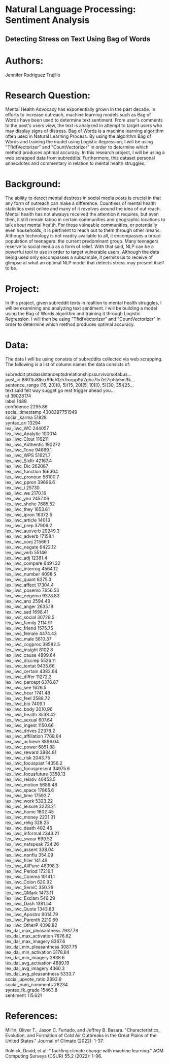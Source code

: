 # Natural Language Processing: Sentiment Analysis

## Detecting Stress on Text Using Bag of Words

# Authors:
 
Jennifer Rodriguez Trujillo

# Research Question: 

Mental Health Advocacy has exponentially grown in the past decade. In efforts to increase outreach, machine learning models such as Bag of Words have been used to determine text sentiment. From user's comments to the post's users view, the text is analyzed in attempt to target users who may display signs of distress. Bag of Words is a machine learning algorithm often used in Natural Learning Process. By using the algorithm Bag of Words and training the model using Logistic Regression, I will be using "TfidfVectorizer" and "CountVectorizer" in order to determine which method produces optimal accuracy. In this research project, I will be using a web scrapped data from subreddits. Furthermore, this dataset personal annecdotes and commentary in relation to mental health struggles.


# Background: 

The ability to detect mental destress in social media posts is crucial in that any form of outreach can make a difference. Countless of mental health statistics exist online and many of it revolves around the idea of out reach. Mental health has not alwauys received the attention it requires, but even then, it still remain taboo in certain communities and geographic locations to talk about mental health. For these vulneable communities, or potentially even households, it is pertinent to reach out to them through other means. Although technology is not readily available to all, it encompasses a broad population of teenagers: the current predominant group. Many teenagers reserve to social media as a form of relief. With that said, NLP can be a powerful tool to use in order to target vulnerable users. Although the data being used only encompasses a subsample, it permits us to receive of glimpse at what an optimal NLP model that detects stress may present itself to be. 


# Project:
In this project, given subreddit texts in realtion to mental health  struggles, I will be examining and analyzing text sentiment. I will be building a model using the Bag of Words algorithm and training it through Logistic Regression. I will then be using "TfidfVectorizer" and "CountVectorizer" in order to determine which method produces optimal accuracy.

# Data:

The data I will be using consists of subreddits collected via web scrapping. The following is a list of column names the data consists of:

subreddit                   ptsdassistanceptsdrelationshipssurvivorsofabus... <br/>
post_id                     8601tu8lbrx99ch1zh7rorpp9p2gbc7tx7et7iphly5m3k... <br/>
sentence_range              (15, 20)(0, 5)(15, 20)[5, 10][0, 5](30, 35)[25... <br/>
text                        said felt way sugget go rest trigger ahead you... <br/>
id                                                                   39028174 <br/>
label                                                                    1488 <br/>
confidence                                                            2295.86 <br/>
social_timestamp                                                4308387751949 <br/>
social_karma                                                            51828 <br/>
syntax_ari                                                              13294 <br/>
lex_liwc_WC                                                            244057 <br/>
lex_liwc_Analytic                                                      100014 <br/>
lex_liwc_Clout                                                         116211 <br/>
lex_liwc_Authentic                                                     190272 <br/>
lex_liwc_Tone                                                         94869.1 <br/>
lex_liwc_WPS                                                          51621.7 <br/>
lex_liwc_Sixltr                                                       42167.4 <br/>
lex_liwc_Dic                                                           262087 <br/>
lex_liwc_function                                                      166304 <br/>
lex_liwc_pronoun                                                      56100.7 <br/>
lex_liwc_ppron                                                        39696.6 <br/>
lex_liwc_i                                                              25730 <br/>
lex_liwc_we                                                           2170.16 <br/>
lex_liwc_you                                                          2457.06 <br/>
lex_liwc_shehe                                                        7685.52 <br/>
lex_liwc_they                                                         1653.61 <br/>
lex_liwc_ipron                                                        16372.5 <br/>
lex_liwc_article                                                        14013 <br/>
lex_liwc_prep                                                         37906.2 <br/>
lex_liwc_auxverb                                                      29249.3 <br/>
lex_liwc_adverb                                                       17158.1 <br/>
lex_liwc_conj                                                         21566.1 <br/>
lex_liwc_negate                                                       6422.12 <br/>
lex_liwc_verb                                                           55146 <br/>
lex_liwc_adj                                                          12381.4 <br/>
lex_liwc_compare                                                      6491.32 <br/>
lex_liwc_interrog                                                     4564.12 <br/>
lex_liwc_number                                                        4098.5 <br/>
lex_liwc_quant                                                         6375.3 <br/>
lex_liwc_affect                                                       17304.4 <br/>
lex_liwc_posemo                                                       7656.53 <br/>
lex_liwc_negemo                                                       9378.83 <br/>
lex_liwc_anx                                                          2594.49 <br/>
lex_liwc_anger                                                        2635.18 <br/>
lex_liwc_sad                                                          1698.41 <br/>
lex_liwc_social                                                       30728.5 <br/>
lex_liwc_family                                                       2114.91 <br/>
lex_liwc_friend                                                       1575.75 <br/>
lex_liwc_female                                                       4474.43 <br/>
lex_liwc_male                                                         5610.37 <br/>
lex_liwc_cogproc                                                      38582.5 <br/>
lex_liwc_insight                                                       8102.8 <br/>
lex_liwc_cause                                                        4899.64 <br/>
lex_liwc_discrep                                                      5526.11 <br/>
lex_liwc_tentat                                                       9435.66 <br/>
lex_liwc_certain                                                      4382.64 <br/>
lex_liwc_differ                                                       11272.3 <br/>
lex_liwc_percept                                                      6376.87 <br/>
lex_liwc_see                                                           1626.5 <br/>
lex_liwc_hear                                                         1741.48 <br/>
lex_liwc_feel                                                         2588.72 <br/>
lex_liwc_bio                                                           7409.1 <br/>
lex_liwc_body                                                         2010.96 <br/>
lex_liwc_health                                                       3538.42 <br/>
lex_liwc_sexual                                                        607.64 <br/>
lex_liwc_ingest                                                       1150.66 <br/>
lex_liwc_drives                                                       22378.2 <br/>
lex_liwc_affiliation                                                  7768.64 <br/>
lex_liwc_achieve                                                      3896.04 <br/>
lex_liwc_power                                                        6851.88 <br/>
lex_liwc_reward                                                       3884.81 <br/>
lex_liwc_risk                                                         2043.75 <br/>
lex_liwc_focuspast                                                    14356.2 <br/>
lex_liwc_focuspresent                                                 34975.6 <br/>
lex_liwc_focusfuture                                                  3358.13 <br/>
lex_liwc_relativ                                                      40453.5 <br/>
lex_liwc_motion                                                       5688.48 <br/>
lex_liwc_space                                                        17865.6 <br/>
lex_liwc_time                                                         17593.7 <br/>
lex_liwc_work                                                         5323.22 <br/>
lex_liwc_leisure                                                      2228.21 <br/>
lex_liwc_home                                                         1802.45 <br/>
lex_liwc_money                                                        2231.31 <br/>
lex_liwc_relig                                                         328.25 <br/>
lex_liwc_death                                                         402.46 <br/>
lex_liwc_informal                                                     2343.21 <br/>
lex_liwc_swear                                                         699.52 <br/>
lex_liwc_netspeak                                                      724.26 <br/>
lex_liwc_assent                                                        338.04 <br/>
lex_liwc_nonflu                                                        354.09 <br/>
lex_liwc_filler                                                        141.49 <br/>
lex_liwc_AllPunc                                                      48398.3 <br/>
lex_liwc_Period                                                       17216.1 <br/>
lex_liwc_Comma                                                        10141.1 <br/>
lex_liwc_Colon                                                         620.92 <br/>
lex_liwc_SemiC                                                         350.29 <br/>
lex_liwc_QMark                                                        1473.11 <br/>
lex_liwc_Exclam                                                        546.29 <br/>
lex_liwc_Dash                                                         1381.54 <br/>
lex_liwc_Quote                                                        1343.83 <br/>
lex_liwc_Apostro                                                      9014.79 <br/>
lex_liwc_Parenth                                                      2210.69 <br/>
lex_liwc_OtherP                                                       4098.82 <br/>
lex_dal_max_pleasantness                                              7937.78 <br/>
lex_dal_max_activation                                                7676.62 <br/>
lex_dal_max_imagery                                                    8367.6 <br/>
lex_dal_min_pleasantness                                              3087.75 <br/>
lex_dal_min_activation                                                3178.84 <br/>
lex_dal_min_imagery                                                    2838.6 <br/>
lex_dal_avg_activation                                                4889.19 <br/>
lex_dal_avg_imagery                                                    4360.3 <br/>
lex_dal_avg_pleasantness                                               5333.7 <br/>
social_upvote_ratio                                                    2393.9 <br/>
social_num_comments                                                     28234 <br/>
syntax_fk_grade                                                       15463.8 <br/>
sentiment                                                             115.621 <br/>



# References:
Millin, Oliver T., Jason C. Furtado, and Jeffrey B. Basara. "Characteristics, Evolution, and Formation of Cold Air Outbreaks in the Great Plains of the United States." Journal of Climate (2022): 1-37.

Rolnick, David, et al. "Tackling climate change with machine learning." ACM Computing Surveys (CSUR) 55.2 (2022): 1-96.
